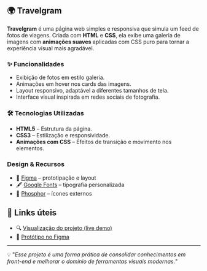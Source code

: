 ## 🌍 Travelgram

**Travelgram** é uma página web simples e responsiva que simula um feed de fotos de viagens. Criada com **HTML** e **CSS**, ela exibe uma galeria de imagens com **animações suaves** aplicadas com CSS puro para tornar a experiência visual mais agradável.

### ✨ Funcionalidades

* Exibição de fotos em estilo galeria.
* Animações em hover nos cards das imagens.
* Layout responsivo, adaptável a diferentes tamanhos de tela.
* Interface visual inspirada em redes sociais de fotografia.

### 🛠️ Tecnologias Utilizadas

* **HTML5** – Estrutura da página.
* **CSS3** – Estilização e responsividade.
* **Animações com CSS** – Efeitos de transição e movimento nos elementos.


### Design & Recursos
- 🎨 [Figma](https://www.figma.com/) – prototipação e layout
- 🖋️ [Google Fonts](https://fonts.google.com/) – tipografia personalizada
- 🧩 [Phosphor](https://phosphoricons.com/?q=X) – ícones externos

## 🔗 Links úteis
- 🔍 [Visualização do projeto (live demo)](#)
- 📁 [Protótipo no Figma](#)



---

💡   "*Esse projeto é uma forma prática de consolidar conhecimentos em front-end e melhorar o domínio de ferramentas visuais modernas.*"
